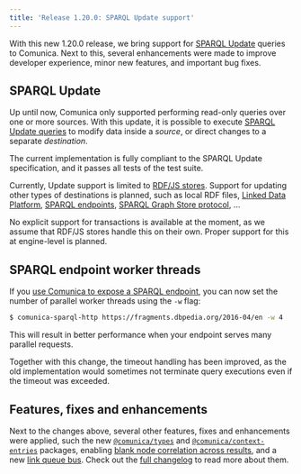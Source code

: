 ```yaml
---
title: 'Release 1.20.0: SPARQL Update support'
---
```


With this new 1.20.0 release, we bring support for [SPARQL Update](https://www.w3.org/TR/sparql11-update/) queries to Comunica.
Next to this, several enhancements were made to improve developer experience,
minor new features, and important bug fixes.

<!-- excerpt-end -->

## SPARQL Update

Up until now, Comunica only supported performing read-only queries over one or more sources.
With this update, it is possible to execute [SPARQL Update queries](https://www.w3.org/TR/sparql11-update/)
to modify data inside a _source_, or direct changes to a separate _destination_.

The current implementation is fully compliant to the SPARQL Update specification,
and it passes all tests of the test suite.

Currently, Update support is limited to [RDF/JS stores](/docs/query/advanced/rdfjs_updating/).
Support for updating other types of destinations is planned,
such as local RDF files, [Linked Data Platform](https://www.w3.org/TR/ldp/),
[SPARQL endpoints](https://www.w3.org/TR/2013/REC-sparql11-protocol-20130321/),
[SPARQL Graph Store protocol](https://www.w3.org/TR/2013/REC-sparql11-http-rdf-update-20130321/), ...

No explicit support for transactions is available at the moment,
as we assume that RDF/JS stores handle this on their own.
Proper support for this at engine-level is planned.

## SPARQL endpoint worker threads

If you [use Comunica to expose a SPARQL endpoint](/docs/query/getting_started/setup_endpoint/),
you can now set the number of parallel worker threads using the `-w` flag:

```bash
$ comunica-sparql-http https://fragments.dbpedia.org/2016-04/en -w 4
```

This will result in better performance when your endpoint serves many parallel requests.

Together with this change, the timeout handling has been improved,
as the old implementation would sometimes not terminate query executions even if the timeout was exceeded.

## Features, fixes and enhancements

Next to the changes above, several other features, fixes and enhancements were applied,
such the new [`@comunica/types`](https://github.com/comunica/comunica/commit/3f46a233883b699df87fcee3215516f97e15e346)
and [`@comunica/context-entries`](https://github.com/comunica/comunica/commit/12b9ee3e8e5bc2d0fadd662a3d6aeef838b87619) packages,
enabling [blank node correlation across results](https://github.com/comunica/comunica/commit/d9b93b4608c69e6c8b710b664c37e47a1c0d41c7),
and a new [link queue bus](https://github.com/comunica/comunica/commit/8de44d1da8e63c9b3a15c26dadcb003c2c00f136).
Check out the [full changelog](https://github.com/comunica/comunica/blob/master/CHANGELOG.md#v1200---2021-03-30) to read more about them.
